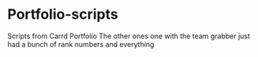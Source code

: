 # Portfolio-scripts
Scripts from Carrd Portfolio
The other ones one with the team grabber just had a bunch of rank numbers and everything
